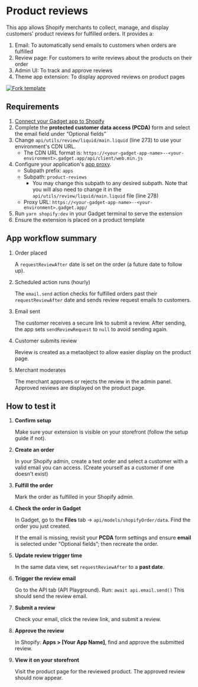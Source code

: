 # Product reviews

This app allows Shopify merchants to collect, manage, and display customers' product reviews for fulfilled orders. It provides a:

1. Email: To automatically send emails to customers when orders are fulfilled
2. Review page: For customers to write reviews about the products on their order
3. Admin UI: To track and approve reviews
4. Theme app extension: To display approved reviews on product pages

[![Fork template](https://img.shields.io/badge/Fork%20template-%233A0CFF?style=for-the-badge)](https://app.gadget.dev/auth/fork?domain=product-reviews-public-remix-ssr.gadget.app)

## Requirements

1. [Connect your Gadget app to Shopify](https://docs.gadget.dev/guides/plugins/shopify/quickstarts/shopify-quickstart)
2. Complete the **protected customer data access (PCDA)** form and select the email field under “Optional fields”
3. Change `api/utils/review/liquid/main.liquid` (line 273) to use your environment's CDN URL.
   - The CDN URL format is: `https://<your-gadget-app-name>--<your-environment>.gadget.app/api/client/web.min.js`
4. Configure your application's [app proxy](https://shopify.dev/docs/apps/build/online-store/display-dynamic-data).
   - Subpath prefix: `apps`
   - Subpath: `product-reviews`
     - You may change this subpath to any desired subpath. Note that you will also need to change it in the `api/utils/review/liquid/main.liquid` file (line 278)
   - Proxy URL: `https://<your-gadget-app-name>--<your-environment>.gadget.app/`
5. Run `yarn shopify:dev` in your Gadget terminal to serve the extension
6. Ensure the extension is placed on a product template

## App workflow summary

1. Order placed

   A `requestReviewAfter` date is set on the order (a future date to follow up).

2. Scheduled action runs (hourly)

   The `email.send` action checks for fulfilled orders past their `requestReviewAfter` date and sends review request emails to customers.

3. Email sent

   The customer receives a secure link to submit a review. After sending, the app sets `sendReviewRequest` to `null` to avoid sending again.

4. Customer submits review

   Review is created as a metaobject to allow easier display on the product page.

5. Merchant moderates

   The merchant approves or rejects the review in the admin panel. Approved reviews are displayed on the product page.

## How to test it

1. **Confirm setup**

   Make sure your extension is visible on your storefront (follow the setup guide if not).

2. **Create an order**

   In your Shopify admin, create a test order and select a customer with a valid email you can access.
   (Create yourself as a customer if one doesn't exist)

3. **Fulfill the order**

   Mark the order as fulfilled in your Shopify admin.

4. **Check the order in Gadget**

   In Gadget, go to the **Files** tab → `api/models/shopifyOrder/data`.
   Find the order you just created.

   If the email is missing, revisit your **PCDA** form settings and ensure **email** is selected under “Optional fields”; then recreate the order.

5. **Update review trigger time**

   In the same data view, set `requestReviewAfter` to a **past date**.

6. **Trigger the review email**

   Go to the API tab (API Playground).
   Run: `await api.email.send()`
   This should send the review email.

7. **Submit a review**

   Check your email, click the review link, and submit a review.

8. **Approve the review**

   In Shopify: **Apps > [Your App Name]**, find and approve the submitted review.

9. **View it on your storefront**

   Visit the product page for the reviewed product.
   The approved review should now appear.
